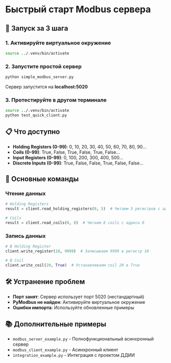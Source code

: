 # Быстрый старт Modbus сервера

## 🚀 Запуск за 3 шага

### 1. Активируйте виртуальное окружение
```bash
source ../.venv/bin/activate
```

### 2. Запустите простой сервер
```bash
python simple_modbus_server.py
```

Сервер запустится на **localhost:5020**

### 3. Протестируйте в другом терминале
```bash
source ../.venv/bin/activate
python test_quick_client.py
```

## 📋 Что доступно

- **Holding Registers (0-99)**: 0, 10, 20, 30, 40, 50, 60, 70, 80, 90...
- **Coils (0-99)**: True, False, True, False, True, False...
- **Input Registers (0-99)**: 0, 100, 200, 300, 400, 500...
- **Discrete Inputs (0-99)**: True, False, False, True, False, False...

## 🔧 Основные команды

### Чтение данных
```python
# Holding Registers
result = client.read_holding_registers(0, 5)  # Читаем 5 регистров с адреса 0

# Coils
result = client.read_coils(0, 8)  # Читаем 8 coils с адреса 0
```

### Запись данных
```python
# В Holding Register
client.write_register(10, 9999)  # Записываем 9999 в регистр 10

# В Coil
client.write_coil(20, True)  # Устанавливаем coil 20 в True
```

## 🛠️ Устранение проблем

- **Порт занят**: Сервер использует порт 5020 (нестандартный)
- **PyModbus не найден**: Активируйте виртуальное окружение
- **Ошибки импорта**: Используйте обновленные примеры

## 📚 Дополнительные примеры

- `modbus_server_example.py` - Полнофункциональный асинхронный сервер
- `modbus_client_example.py` - Асинхронный клиент
- `integration_example.py` - Интеграция с проектом ДДИИ
